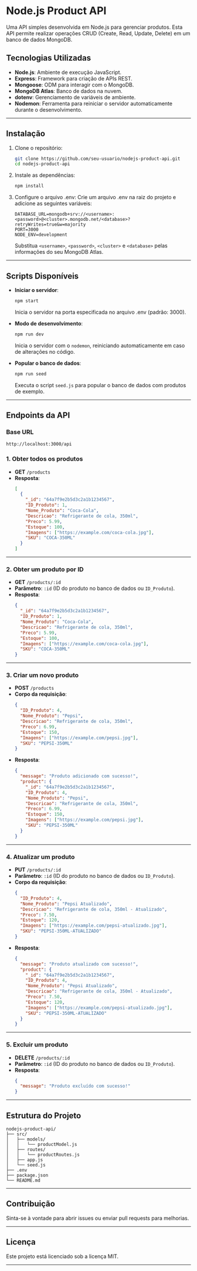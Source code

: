 
# Node.js Product API

Uma API simples desenvolvida em Node.js para gerenciar produtos. Esta API permite realizar operações CRUD (Create, Read, Update, Delete) em um banco de dados MongoDB.

## Tecnologias Utilizadas

- **Node.js**: Ambiente de execução JavaScript.
- **Express**: Framework para criação de APIs REST.
- **Mongoose**: ODM para interagir com o MongoDB.
- **MongoDB Atlas**: Banco de dados na nuvem.
- **dotenv**: Gerenciamento de variáveis de ambiente.
- **Nodemon**: Ferramenta para reiniciar o servidor automaticamente durante o desenvolvimento.

---

## Instalação

1. Clone o repositório:
   ```bash
   git clone https://github.com/seu-usuario/nodejs-product-api.git
   cd nodejs-product-api
   ```

2. Instale as dependências:
   ```bash
   npm install
   ```

3. Configure o arquivo .env:
   Crie um arquivo .env na raiz do projeto e adicione as seguintes variáveis:
   ```properties
   DATABASE_URL=mongodb+srv://<username>:<password>@<cluster>.mongodb.net/<database>?retryWrites=true&w=majority
   PORT=3000
   NODE_ENV=development
   ```

   Substitua `<username>`, `<password>`, `<cluster>` e `<database>` pelas informações do seu MongoDB Atlas.

---

## Scripts Disponíveis

- **Iniciar o servidor**:
  ```bash
  npm start
  ```
  Inicia o servidor na porta especificada no arquivo .env (padrão: 3000).

- **Modo de desenvolvimento**:
  ```bash
  npm run dev
  ```
  Inicia o servidor com o `nodemon`, reiniciando automaticamente em caso de alterações no código.

- **Popular o banco de dados**:
  ```bash
  npm run seed
  ```
  Executa o script `seed.js` para popular o banco de dados com produtos de exemplo.

---

## Endpoints da API

### **Base URL**
```
http://localhost:3000/api
```

### **1. Obter todos os produtos**
- **GET** `/products`
- **Resposta**:
  ```json
  [
    {
      "_id": "64a7f9e2b5d3c2a1b1234567",
      "ID_Produto": 1,
      "Nome_Produto": "Coca-Cola",
      "Descricao": "Refrigerante de cola, 350ml",
      "Preco": 5.99,
      "Estoque": 100,
      "Imagens": ["https://example.com/coca-cola.jpg"],
      "SKU": "COCA-350ML"
    }
  ]
  ```

---

### **2. Obter um produto por ID**
- **GET** `/products/:id`
- **Parâmetro**: `:id` (ID do produto no banco de dados ou `ID_Produto`).
- **Resposta**:
  ```json
  {
    "_id": "64a7f9e2b5d3c2a1b1234567",
    "ID_Produto": 1,
    "Nome_Produto": "Coca-Cola",
    "Descricao": "Refrigerante de cola, 350ml",
    "Preco": 5.99,
    "Estoque": 100,
    "Imagens": ["https://example.com/coca-cola.jpg"],
    "SKU": "COCA-350ML"
  }
  ```

---

### **3. Criar um novo produto**
- **POST** `/products`
- **Corpo da requisição**:
  ```json
  {
    "ID_Produto": 4,
    "Nome_Produto": "Pepsi",
    "Descricao": "Refrigerante de cola, 350ml",
    "Preco": 6.99,
    "Estoque": 150,
    "Imagens": ["https://example.com/pepsi.jpg"],
    "SKU": "PEPSI-350ML"
  }
  ```
- **Resposta**:
  ```json
  {
    "message": "Produto adicionado com sucesso!",
    "product": {
      "_id": "64a7f9e2b5d3c2a1b1234567",
      "ID_Produto": 4,
      "Nome_Produto": "Pepsi",
      "Descricao": "Refrigerante de cola, 350ml",
      "Preco": 6.99,
      "Estoque": 150,
      "Imagens": ["https://example.com/pepsi.jpg"],
      "SKU": "PEPSI-350ML"
    }
  }
  ```

---

### **4. Atualizar um produto**
- **PUT** `/products/:id`
- **Parâmetro**: `:id` (ID do produto no banco de dados ou `ID_Produto`).
- **Corpo da requisição**:
  ```json
  {
    "ID_Produto": 4,
    "Nome_Produto": "Pepsi Atualizado",
    "Descricao": "Refrigerante de cola, 350ml - Atualizado",
    "Preco": 7.50,
    "Estoque": 120,
    "Imagens": ["https://example.com/pepsi-atualizado.jpg"],
    "SKU": "PEPSI-350ML-ATUALIZADO"
  }
  ```
- **Resposta**:
  ```json
  {
    "message": "Produto atualizado com sucesso!",
    "product": {
      "_id": "64a7f9e2b5d3c2a1b1234567",
      "ID_Produto": 4,
      "Nome_Produto": "Pepsi Atualizado",
      "Descricao": "Refrigerante de cola, 350ml - Atualizado",
      "Preco": 7.50,
      "Estoque": 120,
      "Imagens": ["https://example.com/pepsi-atualizado.jpg"],
      "SKU": "PEPSI-350ML-ATUALIZADO"
    }
  }
  ```

---

### **5. Excluir um produto**
- **DELETE** `/products/:id`
- **Parâmetro**: `:id` (ID do produto no banco de dados ou `ID_Produto`).
- **Resposta**:
  ```json
  {
    "message": "Produto excluído com sucesso!"
  }
  ```

---

## Estrutura do Projeto

```
nodejs-product-api/
├── src/
│   ├── models/
│   │   └── productModel.js
│   ├── routes/
│   │   └── productRoutes.js
│   ├── app.js
│   └── seed.js
├── .env
├── package.json
└── README.md
```

---

## Contribuição

Sinta-se à vontade para abrir issues ou enviar pull requests para melhorias.

---

## Licença

Este projeto está licenciado sob a licença MIT.

---
